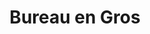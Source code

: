 ---
title: "Bureau en Gros"
url: /trois-rivieres/bureau-en-gros-boulevard-des-recollets/
shop: Schreibwaren
---